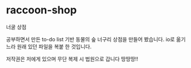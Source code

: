 # raccoon-shop
너굴 상점

공부하면서 만든 to-do list 기반 동물의 숲 너구리 상점을 만들어 봤습니다.
io로 옮기느라 원래 있던 파일을 복붙 한 것입니다.

저작권은 저에게 있으며 무단 복제 시 법원으로 갑니다 땅땅땅!!
